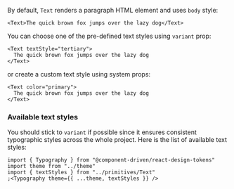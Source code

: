 By default, `Text` renders a paragraph HTML element and uses `body` style:

```tsx
<Text>The quick brown fox jumps over the lazy dog</Text>
```

You can choose one of the pre-defined text styles using `variant` prop:

```tsx
<Text textStyle="tertiary">
  The quick brown fox jumps over the lazy dog
</Text>
```

or create a custom text style using system props:

```tsx
<Text color="primary">
  The quick brown fox jumps over the lazy dog
</Text>
```

### Available text styles

You should stick to `variant` if possible since it ensures consistent typographic styles across the whole project. Here is the list of available text styles:

```tsx noeditor
import { Typography } from "@component-driven/react-design-tokens"
import theme from "../theme"
import { textStyles } from "../primitives/Text"
;<Typography theme={{ ...theme, textStyles }} />
```
